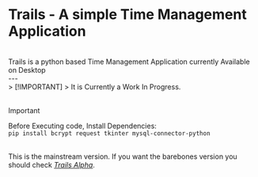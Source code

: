 <h1>Trails - A simple Time Management Application</h1>  <br/>
Trails is a python based Time Management Application currently Available on Desktop 
<br/>
---
<br/>
> [!IMPORTANT]
> It is Currently a Work In Progress.<br/>
<br/>

> [!IMPORTANT]
> Before Executing code, Install Dependencies: <br/>
`pip install bcrypt request tkinter mysql-connector-python`

<br/>This is the mainstream version. If you want the barebones version you should check <a href="https://github.com/P4radox624/Trails_alpha"><i>Trails Alpha</i></a>.
